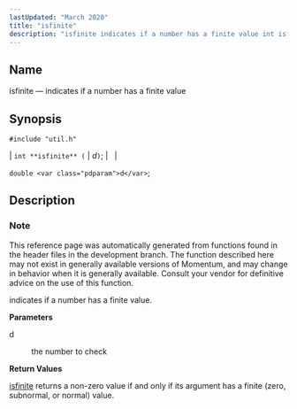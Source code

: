 ```yaml
---
lastUpdated: "March 2020"
title: "isfinite"
description: "isfinite indicates if a number has a finite value int isfinite d double d This reference page was automatically generated from functions found in the header files in the development branch The function described here may not exist in generally available versions of Momentum and may change in behavior when..."
---
```


<a name="apis.isfinite"></a> 
## Name

isfinite — indicates if a number has a finite value

## Synopsis

`#include "util.h"`

| `int **isfinite** (` | <var class="pdparam">d</var>`)`; |   |

`double <var class="pdparam">d</var>`;<a name="idp64109632"></a> 
## Description

### Note

This reference page was automatically generated from functions found in the header files in the development branch. The function described here may not exist in generally available versions of Momentum, and may change in behavior when it is generally available. Consult your vendor for definitive advice on the use of this function.

indicates if a number has a finite value.

**<a name="idp64112496"></a> Parameters**

<dl class="variablelist">

<dt>d</dt>

<dd>

the number to check

</dd>

</dl>

**<a name="idp64115216"></a> Return Values**

[isfinite](/momentum/3/3-api/apis-isfinite) returns a non-zero value if and only if its argument has a finite (zero, subnormal, or normal) value.